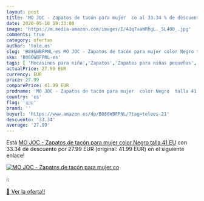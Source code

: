 ```yaml
---
layout: post
title: 'MO JOC - Zapatos de tacón para mujer  co al 33.34 % de descuento'
date: 2020-05-18 19:33:00
image: 'https://m.media-amazon.com/images/I/41q7xaWRhgL._SL400_.jpg'
comments: true
category: ofertas
author: 'tole.es'
slug: 'B086WBFPNL-es MO JOC - Zapatos de tacón para mujer color Negro talla 41 EU'
sku: 'B086WBFPNL-es'
tags: [ 'Mocasines para niña','Zapatos','Zapatos para niñas pequeñas','Zapatos y complementos','zapatos', ]
actualPrice: 27.99 EUR
currency: EUR
price: 27.99
comparePrice: 41.99 EUR
prodname: 'MO JOC - Zapatos de tacón para mujer  color Negro  talla 41 EU'
country: 'es'
flag: '🇪🇸'
brand: ''
buyurl: 'https://www.amazon.es/dp/B086WBFPNL/?tag=tolees-21'
descuento: '33.34'
average: '27.99'
---
```


Está [MO JOC - Zapatos de tacón para mujer  color Negro  talla 41 EU](https://www.amazon.es/dp/B086WBFPNL/?tag=tolees-21) con 33.34 de descuento por 27.99 EUR (original: 41.99 EUR) en el siguiente enlace!

[![MO JOC - Zapatos de tacón para mujer  co](https://m.media-amazon.com/images/I/41q7xaWRhgL._SL400_.jpg)](https://www.amazon.es/dp/B086WBFPNL/?tag=tolees-21)

ℹ️:


[🛒 Ver la oferta!!](https://www.amazon.es/dp/B086WBFPNL/?tag=tolees-21)
